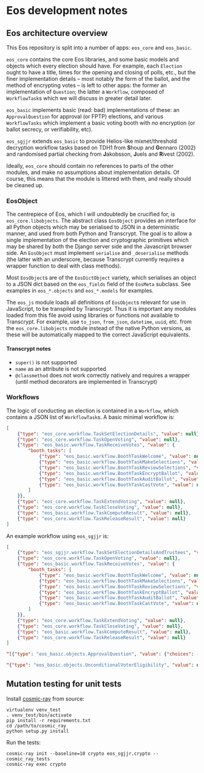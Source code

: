 # Eos development notes

## Eos architecture overview

This Eos repository is split into a number of apps: `eos_core` and `eos_basic`.

`eos_core` contains the core Eos libraries, and some basic models and objects which every election should have. For example, each `Election` ought to have a title, times for the opening and closing of polls, etc., but the finer implementation details – most notably the form of the ballot, and the method of encrypting votes – is left to other apps: the former an implementation of `Question`; the latter a `Workflow`, composed of `WorkflowTask`s which we will discuss in greater detail later.

`eos_basic` implements basic (read: bad) implementations of these: an `ApprovalQuestion` for approval (or FPTP) elections, and various `WorkflowTasks` which implement a basic voting booth with *no* encryption (or ballot secrecy, or verifiability, etc).

`eos_sgjjr` extends `eos_basic` to provide Helios-like mixnet/threshold decryption workflow tasks based on TDH1 from **S**houp and **G**ennaro (2002) and randomised partial checking from **J**akobsson, **J**uels and **R**ivest (2002).

Ideally, `eos_core` should contain no references to parts of the other modules, and make no assumptions about implementation details. Of course, this means that the module is littered with them, and really should be cleaned up.

### EosObject

The centrepiece of Eos, which I will undoubtedly be crucified for, is `eos_core.libobjects`. The abstract class `EosObject` provides an interface for all Python objects which may be serialised to JSON in a deterministic manner, and used from both Python and Transcrypt. The goal is to allow a single implementation of the election and cryptographic primitives which may be shared by both the Django server side and the Javascript browser side. An `EosObject` must implement `serialise` and `_deserialise` methods (the latter with an underscore, because Transcrypt currently requires a wrapper function to deal with class methods).

Most `EosObject`s are of the `EosDictObject` variety, which serialises an object to a JSON dict based on the `eos_fields` field of the `EosMeta` subclass. See examples in `eos_*.objects` and `eos_*.models` for examples.

The `eos_js` module loads all definitions of `EosObject`s relevant for use in JavaScript, to be transpiled by Transcrypt. Thus it is important any modules loaded from this file avoid using libraries or functions not available to Transcrypt. For example, use `to_json`, `from_json`, `datetime`, `uuid`, etc. from the `eos_core.libobjects` module instead of the native Python versions, as these will be automatically mapped to the correct JavaScript equivalents.

#### Transcrypt notes

* `super()` is not supported
* `name` as an attribute is not supported
* `@classmethod` does not work correctly natively and requires a wrapper (until method decorators are implemented in Transcrypt)

### Workflows

The logic of conducting an election is contained in a `Workflow`, which contains a JSON list of `WorkflowTask`s. A basic minimal workflow is:

```json
[
	{"type": "eos_core.workflow.TaskSetElectionDetails", "value": null},
	{"type": "eos_core.workflow.TaskOpenVoting", "value": null},
	{"type": "eos_basic.workflow.TaskReceiveVotes", "value": {
		"booth_tasks": [
			{"type": "eos_basic.workflow.BoothTaskWelcome", "value": null},
			{"type": "eos_basic.workflow.BoothTaskMakeSelections", "value": null},
			{"type": "eos_basic.workflow.BoothTaskReviewSelections", "value": null},
			{"type": "eos_basic.workflow.BoothTaskEncryptBallot", "value": null},
			{"type": "eos_basic.workflow.BoothTaskAuditBallot", "value": null},
			{"type": "eos_basic.workflow.BoothTaskCastVote", "value": null}
		]
	}},
	{"type": "eos_core.workflow.TaskExtendVoting", "value": null},
	{"type": "eos_core.workflow.TaskCloseVoting", "value": null},
	{"type": "eos_basic.workflow.TaskComputeResult", "value": null},
	{"type": "eos_core.workflow.TaskReleaseResult", "value": null}
]
```

An example workflow using `eos_sgjjr` is:

```json
[
	{"type": "eos_sgjjr.workflow.TaskSetElectionDetailsAndTrustees", "value": null},
	{"type": "eos_core.workflow.TaskOpenVoting", "value": null},
	{"type": "eos_basic.workflow.TaskReceiveVotes", "value": {
		"booth_tasks": [
			{"type": "eos_basic.workflow.BoothTaskWelcome", "value": null},
			{"type": "eos_basic.workflow.BoothTaskMakeSelections", "value": null},
			{"type": "eos_basic.workflow.BoothTaskReviewSelections", "value": null},
			{"type": "eos_basic.workflow.BoothTaskEncryptBallot", "value": null},
			{"type": "eos_basic.workflow.BoothTaskAuditBallot", "value": null},
			{"type": "eos_basic.workflow.BoothTaskCastVote", "value": null}
		]
	}},
	{"type": "eos_core.workflow.TaskExtendVoting", "value": null},
	{"type": "eos_core.workflow.TaskCloseVoting", "value": null},
	{"type": "eos_basic.workflow.TaskComputeResult", "value": null},
	{"type": "eos_core.workflow.TaskReleaseResult", "value": null}
]
```

```json
"[{"type": "eos_basic.objects.ApprovalQuestion", "value": {"choices": ["John Smith", "Joe Bloggs", "John Q Public"], "description": "Vote now", "max_choices": 1, "min_choices": 0, "title": "President"}}]"
```

```json
"{"type": "eos_basic.objects.UnconditionalVoterEligibility", "value": null}"
```

## Mutation testing for unit tests

Install [cosmic-ray](https://github.com/sixty-north/cosmic-ray) from source:

```
virtualenv venv_test
. venv_test/bin/activate
pip install -r requirements.txt
cd /path/to/cosmic_ray
python setup.py install
```

Run the tests:

```
cosmic-ray init --baseline=10 crypto eos_sgjjr.crypto -- cosmic_ray_tests
cosmic-ray exec crypto
```

